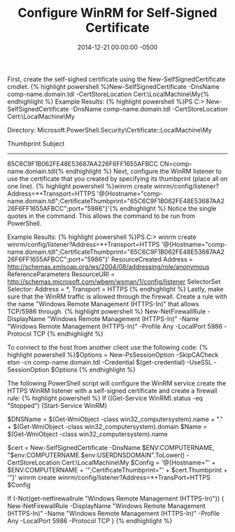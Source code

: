 ﻿---
layout: post
title:  Configure WinRM for Self-Signed Certificate
date:   2014-12-21 00:00:00 -0500
categories: IT
---






First, create the self-sighed certificate using the New-SelfSignedCertificate cmdlet.
{% highlight powershell %}New-SelfSignedCertificate -DnsName comp-name.domain.tdl -CertStoreLocation Cert:\LocalMachine\My{% endhighlight %}
Example Results:
{% highlight powershell %}PS C:\> New-SelfSignedCertificate -DnsName comp-name.domain.tdl -CertStoreLocation Cert:\LocalMachine\My

Directory: Microsoft.PowerShell.Security\Certificate::LocalMachine\My

Thumbprint                                Subject
----------                                -------
65C6C9F1B062FE48E53687AA226F6FF1655AFBCC  CN=comp-name.domain.tdl{% endhighlight %}
Next, configure the WinRM listener to use the certificate that you created by specifying its thumbprint (place all on one line).
{% highlight powershell %}winrm create winrm/config/listener?Address=*+Transport=HTTPS '@{Hostname="comp-name.domain.tdl";CertificateThumbprint="65C6C9F1B062FE48E53687AA226F6FF1655AFBCC";port="5986"}'{% endhighlight %}
Notice the single quotes in the command. This allows the command to be run from PowerShell.

Example Results:
{% highlight powershell %}PS C:\> winrm create winrm/config/listener?Address=*+Transport=HTTPS '@{Hostname="comp-name.domain.tdl";CertificateThumbprint="65C6C9F1B062FE48E53687AA226F6FF1655AFBCC";port="5986"}'
ResourceCreated
Address = http://schemas.xmlsoap.org/ws/2004/08/addressing/role/anonymous
ReferenceParameters
ResourceURI = http://schemas.microsoft.com/wbem/wsman/1/config/listener
SelectorSet
Selector: Address = *, Transport = HTTPS
{% endhighlight %}
Lastly, make sure that the WinRM traffic is allowed through the firewall. Create a rule with the name "Windows Remote Management (HTTPS-In)" that allows TCP/5986 through.
{% highlight powershell %}
New-NetFirewallRule -DisplayName "Windows Remote Management (HTTPS-In)" -Name "Windows Remote Management (HTTPS-In)" -Profile Any -LocalPort 5986 -Protocol TCP
{% endhighlight %}

To connect to the host from another client use the following code:
{% highlight powershell %}$Options = New-PsSessionOption -SkipCACheck
etsn -cn comp-name.domain.tdl -Credential $(get-credential) -UseSSL -SessionOption $Options
{% endhighlight %}

The following PowerShell script will configure the WinRM service create the HTTPS WinRM listener with a self-signed certificate and create a firewall rule:
{% highlight powershell %}
If ((Get-Service WinRM).status -eq "Stopped") {Start-Service WinRM}

$DNSName = $(Get-WmiObject -class win32_computersystem).name + "." + $(Get-WmiObject -class win32_computersystem).domain
$Name = $(Get-WmiObject -class win32_computersystem).name

$cert = New-SelfSignedCertificate -DnsName $ENV:COMPUTERNAME, "$env:COMPUTERNAME.$env:USERDNSDOMAIN".ToLower() -CertStoreLocation Cert:\LocalMachine\My
$Config = '@{Hostname="' + $ENV:COMPUTERNAME + '";CertificateThumbprint="' + $cert.Thumbprint + '"}'
winrm create winrm/config/listener?Address=*+TransPort=HTTPS $Config

If (-Not(get-netfirewallrule "Windows Remote Management (HTTPS-In)")) {
New-NetFirewallRule -DisplayName "Windows Remote Management (HTTPS-In)" -Name "Windows Remote Management (HTTPS-In)" -Profile Any -LocalPort 5986 -Protocol TCP
}
{% endhighlight %}


